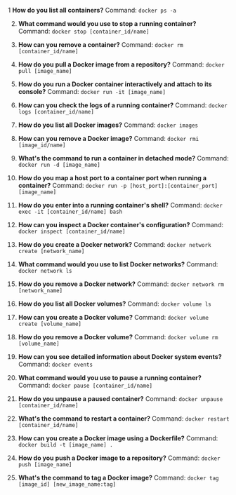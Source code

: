 
1 **How do you list all containers?**
   Command: `docker ps -a`

2. **What command would you use to stop a running container?**
   Command: `docker stop [container_id/name]`

3. **How can you remove a container?**
   Command: `docker rm [container_id/name]`

4. **How do you pull a Docker image from a repository?**
   Command: `docker pull [image_name]`

5. **How do you run a Docker container interactively and attach to its console?**
   Command: `docker run -it [image_name]`

6. **How can you check the logs of a running container?**
   Command: `docker logs [container_id/name]`

7. **How do you list all Docker images?**
   Command: `docker images`

8. **How can you remove a Docker image?**
   Command: `docker rmi [image_id/name]`

9. **What's the command to run a container in detached mode?**
   Command: `docker run -d [image_name]`

10. **How do you map a host port to a container port when running a container?**
    Command: `docker run -p [host_port]:[container_port] [image_name]`

11. **How do you enter into a running container's shell?**
    Command: `docker exec -it [container_id/name] bash`

12. **How can you inspect a Docker container's configuration?**
    Command: `docker inspect [container_id/name]`

13. **How do you create a Docker network?**
    Command: `docker network create [network_name]`

14. **What command would you use to list Docker networks?**
    Command: `docker network ls`

15. **How do you remove a Docker network?**
    Command: `docker network rm [network_name]`

16. **How do you list all Docker volumes?**
    Command: `docker volume ls`

17. **How can you create a Docker volume?**
    Command: `docker volume create [volume_name]`

18. **How do you remove a Docker volume?**
    Command: `docker volume rm [volume_name]`

19. **How can you see detailed information about Docker system events?**
    Command: `docker events`

20. **What command would you use to pause a running container?**
    Command: `docker pause [container_id/name]`

21. **How do you unpause a paused container?**
    Command: `docker unpause [container_id/name]`

22. **What's the command to restart a container?**
    Command: `docker restart [container_id/name]`

23. **How can you create a Docker image using a Dockerfile?**
    Command: `docker build -t [image_name] .`

24. **How do you push a Docker image to a repository?**
    Command: `docker push [image_name]`

25. **What's the command to tag a Docker image?**
    Command: `docker tag [image_id] [new_image_name:tag]`


